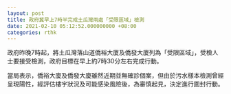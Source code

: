 ```yaml
---
layout: post
title: 政府冀早上7時半完成土瓜灣兩處「受限區域」檢測
date: 2021-02-10 05:12:52.000000000 +08:00
categories: rthk
---
```


政府昨晚7時起，將土瓜灣落山道僑裕大廈及僑發大廈列為「受限區域」，受檢人士要接受檢測，政府目標在早上約7時30分左右完成行動。

當局表示，僑裕大廈及僑發大廈雖然近期並無確診個案，但由於污水樣本檢測曾經呈現陽性，經評估樓宇狀況及可能感染風險後，為審慎起見，決定進行圍封行動。
